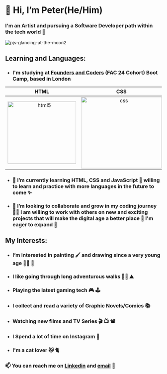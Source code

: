 # <h1> 👋 Hi, I’m Peter(He/Him) 
### I'm an Artist and pursuing a Software Developer path within the tech world :star_struck: 
  
  
![pjs-glancing-at-the-moon2](https://user-images.githubusercontent.com/45575016/150718219-b10a5248-10ed-4254-bdcb-6fe1d008f2fa.jpg)
  
## Learning and Languages:
  
- ### I'm studying at [Founders and Coders](https://www.foundersandcoders.com/) (FAC 24 Cohort) Boot Camp, based in London 
  
 <div align="center">
   
 | HTML | CSS | JavaScript |
 | :-------: | :-------: | :-------: |
 | <img src="https://user-images.githubusercontent.com/45575016/151708924-afc4389a-50ae-402a-8819-3e217c06aac6.png" alt="html5" width="220" height="200"> | <img src="https://user-images.githubusercontent.com/45575016/151708962-5b318974-1158-4c5f-a5b4-3b7f0e685252.png" alt="css"  width="260" height="230"> | <img src="https://user-images.githubusercontent.com/45575016/151711356-90b786ee-0d46-41de-9f92-193356e24728.png" alt="logo-js" width="220" height="200"> |
   
  </div>
  
- ### 🌱 I’m currently learning HTML, CSS and JavaScript :robot: willing to learn and practice with more languages in the future to come :sparkles:
- ### 💞️ I’m looking to collaborate and grow in my coding journey :technologist: I am willing to work with others on new and exciting projects that will make the digital age a better place :raised_hands: I'm eager to expand :dizzy:
  
## My Interests:

- ### I’m interested in painting :paintbrush: and drawing since a very young age :artist: :art: 
- ### I like going through long adventurous walks :walking_man: :mountain: 
- ### Playing the latest gaming tech :video_game: :joystick: 
- ### I collect and read a variety of Graphic Novels/Comics :books: 
- ### Watching new films and TV Series :clapper: :tv: :film_projector: 
- ### I Spend a lot of time on Instagram :iphone: 
- ### I'm a cat lover :cat: :cat2:  
  
### 📫 You can reach me on [Linkedin](https://www.linkedin.com/in/peter-salter-627769106/) and [email](mailto:psalter88@googlemail.com) 📧


<!---
PJSalter/PJSalter is a ✨ special ✨ repository because its `README.md` (this file) appears on your GitHub profile.
You can click the Preview link to take a look at your changes.
--->
